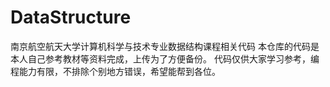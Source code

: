 # DataStructure
南京航空航天大学计算机科学与技术专业数据结构课程相关代码
本仓库的代码是本人自己参考教材等资料完成，上传为了方便备份。
代码仅供大家学习参考，编程能力有限，不排除个别地方错误，希望能帮到各位。
